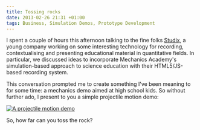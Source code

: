 ```yaml
---
title: Tossing rocks
date: 2013-02-26 21:31 +01:00
tags: Business, Simulation Demos, Prototype Development
---
```


I spent a couple of hours this afternoon talking to the fine folks
[Studix](http://studix.com/), a young company working on some
interesting technology for recording, contextualising and presenting
educational material in quantitative fields. In particular, we
discussed ideas to incorporate Mechanics Academy's simulation-based
approach to science education with their HTML5/JS-based recording
system.

This conversation prompted me to create something I've been meaning to
for some time: a mechanics demo aimed at high school kids. So without
further ado, I present to you a simple projectile motion demo:

<a href="/demo/projectile/"><img src="/img/blog/projectile-demo.png" class="img-polaroid" alt="A projectile motion demo"></a>

So, how far can you toss the rock?



